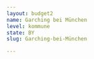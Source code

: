 ```yaml
---
layout: budget2
name: Garching bei München
level: kommune
state: BY
slug: Garching-bei-München

---
```



